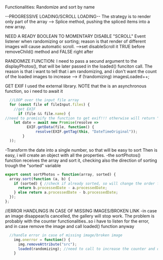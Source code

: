Functionalities: Randomize and sort by name


--PROGRESSIVE LOADING/SCROLL LOADING--
The strategy is to render only part of the array --> Splice method, pushing the spliced items into a new array.



NEED A READY BOOLEAN TO MOMENTARY DISABLE "SCROLL" Event listener when randomizing or sorting; reason is that render of different images will cause automatic scroll.
-->set disableScroll it TRUE before removeChild() method and FALSE right after 


RANDOMIZE FUNCTION:
I need to pass a secund argument to the displayPhotos(), that will be later passed in the loaded() funciton call. The reason is that i want to tell that i am randomizing, and i don't want the count of the loaded images to increase -->   if (!randomizing) imagesLoaded++; 



GET EXIF
I used the external library. 
NOTE that the is an asynchronous function, so i need to await it
```javascript
  //LOOP over the input file array
  for (const file of fileInput.files) {
    //get EXIF
      if (file && file.name) {
//need to promisify the function to get exif!!! otherwise will return "undefined"
    let date = await new Promise(resolve =>
	      EXIF.getData(file, function() {
		      resolve(EXIF.getTag(this, "DateTimeOriginal")); 
	    }
  ));
```

-Transform the date into a single number, so that will be easy to sort
Then is easy, i will create an object with all the properties.
-the sortPhotos() function receives the array and sort it, checking also the direction of sorting trough the "sorted" variable

```javascript
export const sortPhotos = function(array, sorted) {
  array.sort(function (a, b) {
    if (sorted) { //check if already sorted, so will change the order from ascending to descending
      return b.processedDate - a.processedDate;
    } else return a.processedDate - b.processedDate; 
  });
};
```


//ERROR HANDLINGS IN CASE OF MISSING IMAGES/BROKEN LINK
-in case an image disappear/is cancelled, the gallery will stop work. The problem is probably with the counter functionalities..so i have to listen for the error, and in case remove the image and call loaded() function anyway

```javascript
  //handle error in case of missing image/broken image
    img.onerror = function() {
      img.removeAttribute("src"); 
      loaded(randomizing); //need to call to increase the counter and don't broke scroll functionality
    }
```